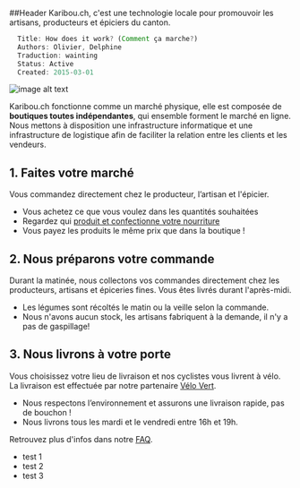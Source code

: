 
##Header
Karibou.ch, c'est une technologie locale pour promouvoir les artisans, producteurs et épiciers du canton.

``` javascript
  Title: How does it work? (Comment ça marche?)
  Authors: Olivier, Delphine
  Traduction: wainting
  Status: Active
  Created: 2015-03-01
```

![image alt text](https://ucarecdn.com/9b387f19-e03f-470e-ae93-a7c453010268/)

Karibou.ch fonctionne comme un marché physique, elle est composée de **boutiques toutes indépendantes**, qui ensemble forment le marché en ligne. Nous mettons à disposition une infrastructure informatique et une infrastructure de logistique afin de faciliter la relation entre les clients et les vendeurs. 

## 1. Faites votre marché
Vous commandez directement chez le producteur, l’artisan et l'épicier.
* Vous achetez ce que vous voulez dans les quantités souhaitées 
* Regardez qui [produit et confectionne votre nourriture](https://karibou.ch/shops) 
* Vous payez les produits le même prix que dans la boutique !

## 2. Nous préparons votre commande
Durant la matinée, nous collectons vos commandes directement chez les producteurs, artisans et épiceries fines. Vous êtes livrés durant l'après-midi.
* Les légumes sont récoltés le matin ou la veille selon la commande.
* Nous n'avons aucun stock, les artisans fabriquent à la demande, il n'y a pas de gaspillage! 

## 3. Nous livrons à votre porte
Vous choisissez votre lieu de livraison et nos cyclistes vous livrent à vélo. La livraison est effectuée par notre partenaire [Vélo Vert](http://www.velovert.ch/).
* Nous respectons l’environnement et assurons une livraison rapide, pas de bouchon !
* Nous livrons tous les  mardi et le vendredi entre 16h et 19h.

Retrouvez plus d'infos dans notre [FAQ](http://karibou.ch/content/faq-clients).

* test 1
* test 2
* test 3

